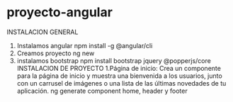 # proyecto-angular

INSTALACION GENERAL

1. Instalamos angular
   npm install -g @angular/cli
2. Creamos proyecto
   ng new
3. instalamos bootstrap
   npm install bootstrap jquery @popperjs/core
   INSTALACION DE PROYECTO
   1.Página de inicio: Crea un componente para la página de inicio y muestra una bienvenida a los usuarios, junto con un carrusel de imágenes o una lista de las últimas novedades de tu aplicación.
   ng generate component home, header y footer
